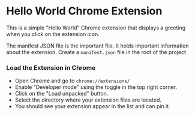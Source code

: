 # Hello World Chrome Extension

This is a simple "Hello World" Chrome extension that displays a greeting when you click on the extension icon.

The manifest JSON file is the important file. It holds important information about the extension. Create a `manifest.json` file in the root of the project

### Load the Extension in Chrome

- Open Chrome and go to `chrome://extensions/`
- Enable "Developer mode" using the toggle in the top right corner.
- Click on the "Load unpacked" button.
- Select the directory where your extension files are located.
- You should see your extension appear in the list and can pin it.
